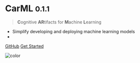 <!-- _coverpage.md -->

<!--![logo](_media/icon.svg)-->

# CarML <small>0.1.1</small>

> **C**ognitive **AR**tifacts for **M**achine **L**earning

-   Simplify developing and deploying machine learning models
-   

[GitHub](https://github.com/rai-project/carml/)
[Get Started](introduction.md)

<!-- background color -->

![color](#f0f0f0)
